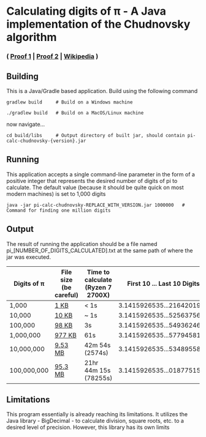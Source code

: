 # Calculating digits of π - A Java implementation of the Chudnovsky algorithm
### ( [Proof 1](https://arxiv.org/pdf/1809.00533) | [Proof 2](https://arxiv.org/pdf/2003.06668) | [Wikipedia](https://arxiv.org/pdf/1809.00533) )

## Building
This is a Java/Gradle based application. Build using the following command
```
gradlew build     # Build on a Windows machine

./gradlew build   # Build on a MacOS/Linux machine
```
now navigate...
```
cd build/libs     # Output directory of built jar, should contain pi-calc-chudnovsky-{version}.jar
```
## Running
This application accepts a single command-line parameter in the form of a positive integer that represents the desired number of digits of pi to calculate. The default value (because it should be quite quick on most modern machines) is set to 1,000 digits
```
java -jar pi-calc-chudnovsky-REPLACE_WITH_VERSION.jar 1000000   # Command for finding one million digits
```
## Output
The result of running the application should be a file named pi_[NUMBER_OF_DIGITS_CALCULATED].txt at the same path of where the jar was executed.

| Digits of π | File size (be careful)                                                                                                         | Time to calculate<br/>(Ryzen 7 2700X) | First 10 ... Last 10 Digits |
|-------------|--------------------------------------------------------------------------------------------------------------------------------|---------------------------------------|-----------------------------|
| 1,000       | [1 KB](https://raw.githubusercontent.com/the-special-8421/pi-calc-chudnovsky/refs/heads/main/pi_generated/pi_1000.txt)         | < 1s                                  | 3.1415926535...2164201989   |
| 10,000      | [10 KB](https://raw.githubusercontent.com/the-special-8421/pi-calc-chudnovsky/refs/heads/main/pi_generated/pi_10000.txt)       | ~ 1s                                  | 3.1415926535...5256375678   |
| 100,000     | [98 KB](https://raw.githubusercontent.com/the-special-8421/pi-calc-chudnovsky/refs/heads/main/pi_generated/pi_100000.txt)      | 3s                                    | 3.1415926535...5493624646   |
| 1,000,000   | [977 KB](https://raw.githubusercontent.com/the-special-8421/pi-calc-chudnovsky/refs/heads/main/pi_generated/pi_1000000.txt)    | 61s                                   | 3.1415926535...5779458151   |
| 10,000,000  | [9.53 MB](https://raw.githubusercontent.com/the-special-8421/pi-calc-chudnovsky/refs/heads/main/pi_generated/pi_10000000.txt)  | 42m 54s (2574s)                       | 3.1415926535...5348955897   |
| 100,000,000 | [95.3 MB](https://raw.githubusercontent.com/the-special-8421/pi-calc-chudnovsky/refs/heads/main/pi_generated/pi_100000000.txt) | 21hr 44m 15s (78255s)                 | 3.1415926535...0187751592   |

## Limitations
This program essentially is already reaching its limitations. It utilizes the Java library - BigDecimal - to calculate division, square roots, etc. to a desired level of precision. However, this library has its own limits 
